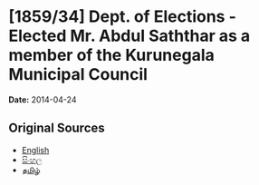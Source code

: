 # [1859/34] Dept. of Elections - Elected Mr. Abdul Saththar as a member of the Kurunegala Municipal Council

**Date:** 2014-04-24

## Original Sources

- [English](https://documents.gov.lk/view/extra-gazettes/2014/4/1859-34_E.pdf)
- [සිංහල](https://documents.gov.lk/view/extra-gazettes/2014/4/1859-34_S.pdf)
- [தமிழ்](https://documents.gov.lk/view/extra-gazettes/2014/4/1859-34_T.pdf)
